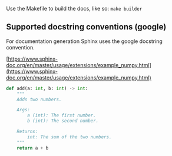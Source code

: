  Use the Makefile to build the docs, like so:
   `make builder`
 
## Supported docstring conventions (google)
For documentation generation Sphinx uses the google docstring convention.

[https://www.sphinx-doc.org/en/master/usage/extensions/example_numpy.html](https://www.sphinx-doc.org/en/master/usage/extensions/example_numpy.html)
```python
def add(a: int, b: int) -> int:
    """
    Adds two numbers.

    Args:
        a (int): The first number.
        b (int): The second number.

    Returns:
        int: The sum of the two numbers.
    """
    return a + b
```